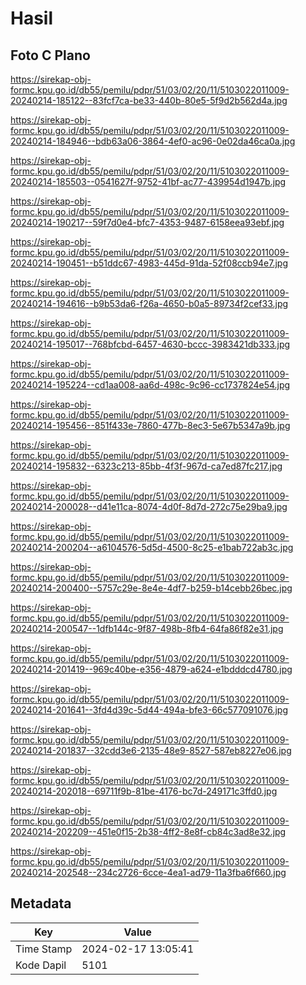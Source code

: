 # Hasil

## Foto C Plano

https://sirekap-obj-formc.kpu.go.id/db55/pemilu/pdpr/51/03/02/20/11/5103022011009-20240214-185122--83fcf7ca-be33-440b-80e5-5f9d2b562d4a.jpg

https://sirekap-obj-formc.kpu.go.id/db55/pemilu/pdpr/51/03/02/20/11/5103022011009-20240214-184946--bdb63a06-3864-4ef0-ac96-0e02da46ca0a.jpg

https://sirekap-obj-formc.kpu.go.id/db55/pemilu/pdpr/51/03/02/20/11/5103022011009-20240214-185503--0541627f-9752-41bf-ac77-439954d1947b.jpg

https://sirekap-obj-formc.kpu.go.id/db55/pemilu/pdpr/51/03/02/20/11/5103022011009-20240214-190217--59f7d0e4-bfc7-4353-9487-6158eea93ebf.jpg

https://sirekap-obj-formc.kpu.go.id/db55/pemilu/pdpr/51/03/02/20/11/5103022011009-20240214-190451--b51ddc67-4983-445d-91da-52f08ccb94e7.jpg

https://sirekap-obj-formc.kpu.go.id/db55/pemilu/pdpr/51/03/02/20/11/5103022011009-20240214-194616--b9b53da6-f26a-4650-b0a5-89734f2cef33.jpg

https://sirekap-obj-formc.kpu.go.id/db55/pemilu/pdpr/51/03/02/20/11/5103022011009-20240214-195017--768bfcbd-6457-4630-bccc-3983421db333.jpg

https://sirekap-obj-formc.kpu.go.id/db55/pemilu/pdpr/51/03/02/20/11/5103022011009-20240214-195224--cd1aa008-aa6d-498c-9c96-cc1737824e54.jpg

https://sirekap-obj-formc.kpu.go.id/db55/pemilu/pdpr/51/03/02/20/11/5103022011009-20240214-195456--851f433e-7860-477b-8ec3-5e67b5347a9b.jpg

https://sirekap-obj-formc.kpu.go.id/db55/pemilu/pdpr/51/03/02/20/11/5103022011009-20240214-195832--6323c213-85bb-4f3f-967d-ca7ed87fc217.jpg

https://sirekap-obj-formc.kpu.go.id/db55/pemilu/pdpr/51/03/02/20/11/5103022011009-20240214-200028--d41e11ca-8074-4d0f-8d7d-272c75e29ba9.jpg

https://sirekap-obj-formc.kpu.go.id/db55/pemilu/pdpr/51/03/02/20/11/5103022011009-20240214-200204--a6104576-5d5d-4500-8c25-e1bab722ab3c.jpg

https://sirekap-obj-formc.kpu.go.id/db55/pemilu/pdpr/51/03/02/20/11/5103022011009-20240214-200400--5757c29e-8e4e-4df7-b259-b14cebb26bec.jpg

https://sirekap-obj-formc.kpu.go.id/db55/pemilu/pdpr/51/03/02/20/11/5103022011009-20240214-200547--1dfb144c-9f87-498b-8fb4-64fa86f82e31.jpg

https://sirekap-obj-formc.kpu.go.id/db55/pemilu/pdpr/51/03/02/20/11/5103022011009-20240214-201419--969c40be-e356-4879-a624-e1bdddcd4780.jpg

https://sirekap-obj-formc.kpu.go.id/db55/pemilu/pdpr/51/03/02/20/11/5103022011009-20240214-201641--3fd4d39c-5d44-494a-bfe3-66c577091076.jpg

https://sirekap-obj-formc.kpu.go.id/db55/pemilu/pdpr/51/03/02/20/11/5103022011009-20240214-201837--32cdd3e6-2135-48e9-8527-587eb8227e06.jpg

https://sirekap-obj-formc.kpu.go.id/db55/pemilu/pdpr/51/03/02/20/11/5103022011009-20240214-202018--69711f9b-81be-4176-bc7d-249171c3ffd0.jpg

https://sirekap-obj-formc.kpu.go.id/db55/pemilu/pdpr/51/03/02/20/11/5103022011009-20240214-202209--451e0f15-2b38-4ff2-8e8f-cb84c3ad8e32.jpg

https://sirekap-obj-formc.kpu.go.id/db55/pemilu/pdpr/51/03/02/20/11/5103022011009-20240214-202548--234c2726-6cce-4ea1-ad79-11a3fba6f660.jpg


## Metadata

| Key        | Value               |
| ---------- | ------------------- |
| Time Stamp | 2024-02-17 13:05:41 |
| Kode Dapil | 5101                |



